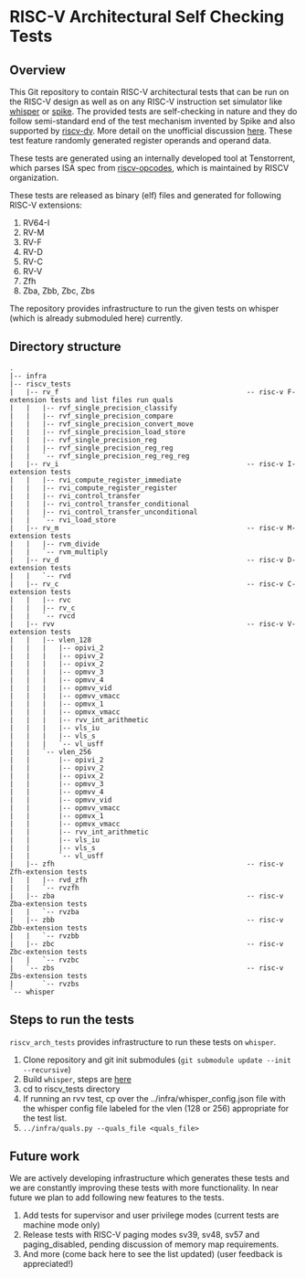 
# RISC-V Architectural Self Checking Tests

## Overview

This Git repository to contain RISC-V architectural tests that can be run on the RISC-V design as well as on any RISC-V instruction set simulator like [whisper](https://github.com/tenstorrent/whisper) or [spike](https://github.com/riscv-software-src/riscv-isa-sim). The provided tests are self-checking in nature and they do follow semi-standard end of the test mechanism invented by Spike and also supported by [riscv-dv](https://github.com/google/riscv-dv). More detail on the unofficial discussion [here](https://github.com/riscv-software-src/riscv-isa-sim/issues/364#issuecomment-607657754). These test feature randomly generated register operands and operand data.

These tests are generated using an internally developed tool at Tenstorrent, which parses ISA spec from [riscv-opcodes](https://github.com/riscv/riscv-opcodes), which is maintained by RISCV organization.

These tests are released as binary (elf) files and generated for following RISC-V extensions:
1. RV64-I
2. RV-M
3. RV-F
4. RV-D
5. RV-C
6. RV-V
7. Zfh
8. Zba, Zbb, Zbc, Zbs

The repository provides infrastructure to run the given tests on whisper (which is already submoduled here) currently.

## Directory structure
```
.
|-- infra
|-- riscv_tests
|   |-- rv_f                                              -- risc-v F-extension tests and list files run quals
|   |   |-- rvf_single_precision_classify
|   |   |-- rvf_single_precision_compare
|   |   |-- rvf_single_precision_convert_move
|   |   |-- rvf_single_precision_load_store
|   |   |-- rvf_single_precision_reg
|   |   |-- rvf_single_precision_reg_reg
|   |   `-- rvf_single_precision_reg_reg_reg
|   |-- rv_i                                              -- risc-v I-extension tests
|   |   |-- rvi_compute_register_immediate
|   |   |-- rvi_compute_register_register
|   |   |-- rvi_control_transfer
|   |   |-- rvi_control_transfer_conditional
|   |   |-- rvi_control_transfer_unconditional
|   |   `-- rvi_load_store
|   |-- rv_m                                              -- risc-v M-extension tests
|   |   |-- rvm_divide
|   |   `-- rvm_multiply
|   |-- rv_d                                              -- risc-v D-extension tests
|   |   `-- rvd
|   |-- rv_c                                              -- risc-v C-extension tests
|   |   |-- rvc
|   |   |-- rv_c
|   |   `-- rvcd
|   |-- rvv                                               -- risc-v V-extension tests
|   |   |-- vlen_128
|   |   |   |-- opivi_2       
|   |   |   |-- opivv_2      
|   |   |   |-- opivx_2       
|   |   |   |-- opmvv_3       
|   |   |   |-- opmvv_4       
|   |   |   |-- opmvv_vid       
|   |   |   |-- opmvv_vmacc       
|   |   |   |-- opmvx_1       
|   |   |   |-- opmvx_vmacc       
|   |   |   |-- rvv_int_arithmetic       
|   |   |   |-- vls_iu       
|   |   |   |-- vls_s       
|   |   |   `-- vl_usff
|   |   `-- vlen_256
|   |       |-- opivi_2       
|   |       |-- opivv_2      
|   |       |-- opivx_2       
|   |       |-- opmvv_3       
|   |       |-- opmvv_4       
|   |       |-- opmvv_vid       
|   |       |-- opmvv_vmacc       
|   |       |-- opmvx_1       
|   |       |-- opmvx_vmacc       
|   |       |-- rvv_int_arithmetic       
|   |       |-- vls_iu       
|   |       |-- vls_s       
|   |       `-- vl_usff
|   |-- zfh                                               -- risc-v Zfh-extension tests
|   |   |-- rvd_zfh
|   |   `-- rvzfh
|   |-- zba                                               -- risc-v Zba-extension tests
|   |   `-- rvzba
|   |-- zbb                                               -- risc-v Zbb-extension tests                                          
|   |   `-- rvzbb                                        
|   |-- zbc                                               -- risc-v Zbc-extension tests
|   |   `-- rvzbc                                         
|   `-- zbs                                               -- risc-v Zbs-extension tests
|       `-- rvzbs                                         
`-- whisper
```

## Steps to run the tests
`riscv_arch_tests` provides infrastructure to run these tests on `whisper`.

1. Clone repository and git init submodules (`git submodule update --init --recursive`)
2. Build `whisper`, steps are [here](https://github.com/tenstorrent/whisper#compiling-whisper)
3. cd to riscv_tests directory
4. If running an rvv test, cp over the ../infra/whisper_config.json file with the whisper config file labeled for the vlen (128 or 256) appropriate for the test list.
5. `../infra/quals.py --quals_file <quals_file>`

## Future work
We are actively developing infrastructure which generates these tests and we are constantly improving these tests with more functionality. In near future we plan to add following new features to the tests.
1. Add tests for supervisor and user privilege modes (current tests are machine mode only)
2. Release tests with RISC-V paging modes sv39, sv48, sv57 and paging_disabled, pending discussion of memory map requirements.
3. And more (come back here to see the list updated) (user feedback is appreciated!)

